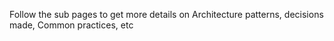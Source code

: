 Follow the sub pages to get more details on Architecture patterns, decisions made, Common practices, etc 